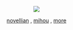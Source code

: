 <div align="center"> 
<p align="center"> </p> 

![](https://komarev.com/ghpvc/?username=novellian&color=060304&style=plastic&label=life,_fantastic++++&abbreviated=trueb5415c)

[novellian](rentry.co/novellian) , [mihou](rentry.co/mihou) , [more](rentry.co/numberalnames) 

